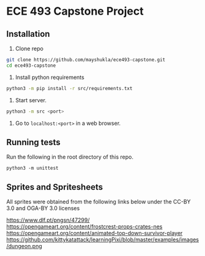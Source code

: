 # ECE 493 Capstone Project

## Installation

1. Clone repo

```bash
git clone https://github.com/mayshukla/ece493-capstone.git
cd ece493-capstone
```

1. Install python requirements

```bash
python3 -m pip install -r src/requirements.txt
```

1. Start server.

```bash
python3 -m src <port>
```

1. Go to `localhost:<port>` in a web browser.

## Running tests

Run the following in the root directory of this repo.

```
python3 -m unittest
```

## Sprites and Spritesheets

All sprites were obtained from the following links below under the CC-BY 3.0 and OGA-BY 3.0 licenses

https://www.dlf.pt/pngsn/47299/
https://opengameart.org/content/frostcrest-props-crates-nes
https://opengameart.org/content/animated-top-down-survivor-player
https://github.com/kittykatattack/learningPixi/blob/master/examples/images/dungeon.png
